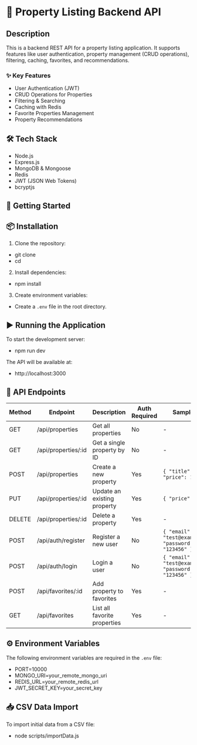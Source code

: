 # 🏡 Property Listing Backend API

##  Description
This is a backend REST API for a property listing application. It supports features like user authentication, property management (CRUD operations), filtering, caching, favorites, and recommendations.

### ✨ Key Features
- User Authentication (JWT)
- CRUD Operations for Properties
- Filtering & Searching
- Caching with Redis
- Favorite Properties Management
- Property Recommendations

## 🛠 Tech Stack
- Node.js
- Express.js
- MongoDB & Mongoose
- Redis
- JWT (JSON Web Tokens)
- bcryptjs

## 🚀 Getting Started

## 📦 Installation
1. Clone the repository:
- git clone <repository-url>
- cd <project-directory>


2. Install dependencies:
- npm install


3. Create environment variables:
- Create a `.env` file in the root directory.


## ▶️ Running the Application
To start the development server:
- npm run dev

The API will be available at:
- http://localhost:3000


## 📌 API Endpoints

| Method | Endpoint              | Description                   | Auth Required | Sample Body                             |
|--------|-----------------------|-------------------------------|---------------|------------------------------------------|
| GET    | /api/properties       | Get all properties            | No            | -                                        |
| GET    | /api/properties/:id   | Get a single property by ID   | No            | -                                        |
| POST   | /api/properties       | Create a new property         | Yes           | `{ "title": "House", "price": 100000 }` |
| PUT    | /api/properties/:id   | Update an existing property   | Yes           | `{ "price": 120000 }`                   |
| DELETE | /api/properties/:id   | Delete a property             | Yes           | -                                        |
| POST   | /api/auth/register    | Register a new user           | No            | `{ "email": "test@example.com", "password": "123456" }` |
| POST   | /api/auth/login       | Login a user                  | No            | `{ "email": "test@example.com", "password": "123456" }` |
| POST   | /api/favorites/:id    | Add property to favorites     | Yes           | -                                        |
| GET    | /api/favorites        | List all favorite properties  | Yes           | -                                        |


## ⚙️ Environment Variables
The following environment variables are required in the `.env` file:
- PORT=10000                        
- MONGO_URI=your_remote_mongo_uri   
- REDIS_URL=your_remote_redis_url   
- JWT_SECRET_KEY=your_secret_key    



## 📥 CSV Data Import
To import initial data from a CSV file:
- node scripts/importData.js
